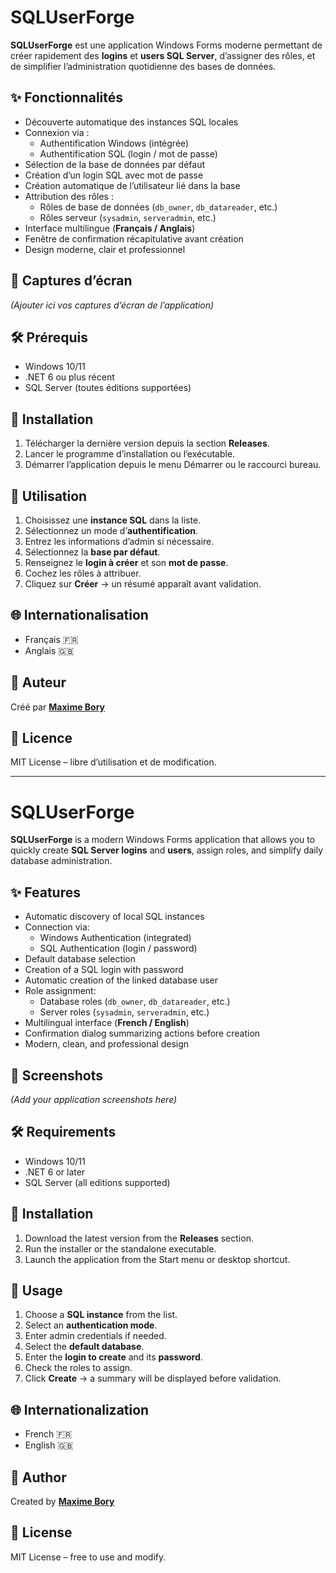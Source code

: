 ﻿# SQLUserForge

**SQLUserForge** est une application Windows Forms moderne permettant de créer rapidement des **logins** et **users SQL Server**, d’assigner des rôles, et de simplifier l’administration quotidienne des bases de données.

## ✨ Fonctionnalités

- Découverte automatique des instances SQL locales
- Connexion via :
  - Authentification Windows (intégrée)
  - Authentification SQL (login / mot de passe)
- Sélection de la base de données par défaut
- Création d’un login SQL avec mot de passe
- Création automatique de l’utilisateur lié dans la base
- Attribution des rôles :
  - Rôles de base de données (`db_owner`, `db_datareader`, etc.)
  - Rôles serveur (`sysadmin`, `serveradmin`, etc.)
- Interface multilingue (**Français / Anglais**)
- Fenêtre de confirmation récapitulative avant création
- Design moderne, clair et professionnel

## 📸 Captures d’écran

*(Ajouter ici vos captures d’écran de l’application)*

## 🛠 Prérequis

- Windows 10/11
- .NET 6 ou plus récent
- SQL Server (toutes éditions supportées)

## 🚀 Installation

1. Télécharger la dernière version depuis la section **Releases**.
2. Lancer le programme d’installation ou l’exécutable.
3. Démarrer l’application depuis le menu Démarrer ou le raccourci bureau.

## 📖 Utilisation

1. Choisissez une **instance SQL** dans la liste.
2. Sélectionnez un mode d’**authentification**.
3. Entrez les informations d’admin si nécessaire.
4. Sélectionnez la **base par défaut**.
5. Renseignez le **login à créer** et son **mot de passe**.
6. Cochez les rôles à attribuer.
7. Cliquez sur **Créer** → un résumé apparaît avant validation.

## 🌐 Internationalisation

- Français 🇫🇷
- Anglais 🇬🇧

## 👤 Auteur

Créé par [**Maxime Bory**](https://github.com/plumedours)

## 📜 Licence

MIT License – libre d’utilisation et de modification.

---

# SQLUserForge

**SQLUserForge** is a modern Windows Forms application that allows you to quickly create **SQL Server logins** and **users**, assign roles, and simplify daily database administration.

## ✨ Features

- Automatic discovery of local SQL instances
- Connection via:
  - Windows Authentication (integrated)
  - SQL Authentication (login / password)
- Default database selection
- Creation of a SQL login with password
- Automatic creation of the linked database user
- Role assignment:
  - Database roles (`db_owner`, `db_datareader`, etc.)
  - Server roles (`sysadmin`, `serveradmin`, etc.)
- Multilingual interface (**French / English**)
- Confirmation dialog summarizing actions before creation
- Modern, clean, and professional design

## 📸 Screenshots

*(Add your application screenshots here)*

## 🛠 Requirements

- Windows 10/11
- .NET 6 or later
- SQL Server (all editions supported)

## 🚀 Installation

1. Download the latest version from the **Releases** section.
2. Run the installer or the standalone executable.
3. Launch the application from the Start menu or desktop shortcut.

## 📖 Usage

1. Choose a **SQL instance** from the list.
2. Select an **authentication mode**.
3. Enter admin credentials if needed.
4. Select the **default database**.
5. Enter the **login to create** and its **password**.
6. Check the roles to assign.
7. Click **Create** → a summary will be displayed before validation.

## 🌐 Internationalization

- French 🇫🇷
- English 🇬🇧

## 👤 Author

Created by [**Maxime Bory**](https://github.com/plumedours)

## 📜 License

MIT License – free to use and modify.
